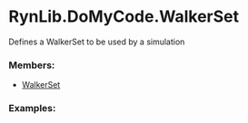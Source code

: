# <a id="RynLib.DoMyCode.WalkerSet">RynLib.DoMyCode.WalkerSet</a>
    
Defines a WalkerSet to be used by a simulation

### Members:

  - [WalkerSet](WalkerSet/WalkerSet.md)

### Examples:


